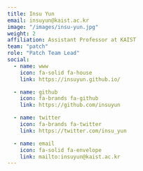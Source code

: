 ```yaml
---
title: Insu Yun
email: insuyun@kaist.ac.kr
image: "/images/insu-yun.jpg"
weight: 2
affiliation: Assistant Professor at KAIST
team: "patch"
role: "Patch Team Lead"
social:
  - name: www
    icon: fa-solid fa-house
    link: https://insuyun.github.io/

  - name: github
    icon: fa-brands fa-github
    link: https://github.com/insuyun

  - name: twitter
    icon: fa-brands fa-twitter
    link: https://twitter.com/insu_yun

  - name: email
    icon: fa-solid fa-envelope
    link: mailto:insuyun@kaist.ac.kr
---
```

